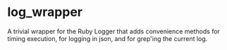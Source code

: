 log_wrapper
===========

A trivial wrapper for the Ruby Logger that adds convenience methods for timing execution, for logging in json, and for grep'ing the current log.